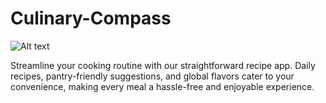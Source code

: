 # Culinary-Compass

<img title="a title" alt="Alt text" src="/images/boo.svg">

Streamline your cooking routine with our straightforward recipe app. Daily recipes, pantry-friendly suggestions, and global flavors cater to your convenience, making every meal a hassle-free and enjoyable experience.
